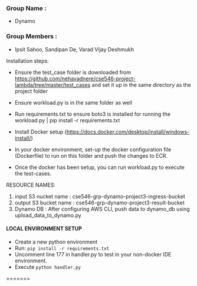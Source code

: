 ### Group Name :
- Dynamo

### Group Members :

- Ipsit Sahoo, Sandipan De, Varad Vijay Deshmukh

Installation steps:

- Ensure the test_case folder is downloaded from https://github.com/nehavadnere/cse546-project-lambda/tree/master/test_cases and set it up in the same directory as the project folder

- Ensure workload.py is in the same folder as well

- Run requirements.txt to ensure boto3 is installed for running the workload.py | pip install -r requirements.txt

- Install Docker setup (https://docs.docker.com/desktop/install/windows-install/)

 - In your docker environment, set-up the docker configuration file (Dockerfile) to run on this folder and push the changes to ECR.

- Once the docker has been setup, you can run workload.py to execute the test-cases.

RESOURCE NAMES:

1. input S3 nucket name : cse546-grp-dynamo-project3-ingress-bucket
2. output S3 bucket name : cse546-grp-dynamo-project3-result-bucket
3. Dynamo DB : After configuring AWS CLI, push data to dynamo_db using upload_data_to_dynamo.py

#### LOCAL ENVIRONMENT SETUP

 - Create a new python environment
 - Run: `pip install -r requirements.txt`
 - Uncomment line 177 in handler.py to test in your non-docker IDE environment.
- Execute `python handler.py`

=======
